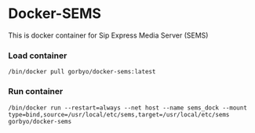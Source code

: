 # Docker-SEMS

This is docker container for Sip Express Media Server (SEMS)

### Load container

    /bin/docker pull gorbyo/docker-sems:latest

### Run container

    /bin/docker run --restart=always --net host --name sems_dock --mount type=bind,source=/usr/local/etc/sems,target=/usr/local/etc/sems gorbyo/docker-sems
